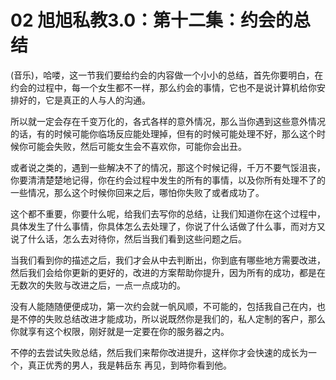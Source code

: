 # 02 旭旭私教3.0：第十二集：约会的总结

(音乐)，哈喽，这一节我们要给约会的内容做一个小小的总结，首先你要明白，在约会的过程中，每一个女生都不一样，那么约会的事情，它也不是说计算机给你安排好的，它是真正的人与人的沟通。

所以就一定会存在千变万化的，各式各样的意外情况，那么当你遇到这些意外情况的话，有的时候可能你临场反应能处理掉，但有的时候可能处理不好，那么这个时候你可能会失败，然后可能女生会不喜欢你，可能你会出丑。

或者说之类的，遇到一些解决不了的情况，那这个时候记得，千万不要气馁沮丧，你要清清楚楚地记得，你在约会过程中发生的所有的事情，以及你所有处理不了的一些情况，那么这个时候你回来之后，哪怕你失败了或者成功了。

这个都不重要，你要什么呢，给我们去写你的总结，让我们知道你在这个过程中，具体发生了什么事情，你具体怎么去处理了，你说了什么话做了什么事，而对方又说了什么话，怎么去对待你，然后当我们看到这些问题之后。

当我们看到你的描述之后，我们才会从中去判断出，你到底有哪些地方需要改进，然后我们会给你更新的更好的，改进的方案帮助你提升，因为所有的成功，都是在无数次的失败与改进之后，一点一点成功的。

没有人能随随便便成功，第一次约会就一帆风顺，不可能的，包括我自己在内，也是不停的失败总结改进才能成功，所以说既然你是我们的，私人定制的客户，那么你就享有这个权限，刚好就是一定要在你的服务器之内。

不停的去尝试失败总结，然后我们来帮你改进提升，这样你才会快速的成长为一个，真正优秀的男人，我是韩岳东 再见，到時你看到他。

